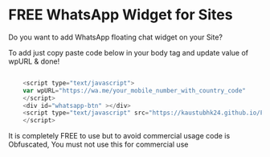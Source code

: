 # FREE WhatsApp Widget for Sites

Do you want to add WhatsApp floating chat widget on your Site? 

To add just copy paste code below in your body tag and update value of wpURL & done!

```javascript

    <script type="text/javascript">
    var wpURL="https://wa.me/your_mobile_number_with_country_code"
    </script>
    <div id="whatsapp-btn" ></div>
    <script type="text/javascript" src="https://kaustubhk24.github.io/FREE-WhatsApp-Widget-for-Sites/whatsapp-widget.js">
    </script>


```

It is completely FREE to use but to avoid commercial usage code is Obfuscated, 
You must not use this for commercial use

